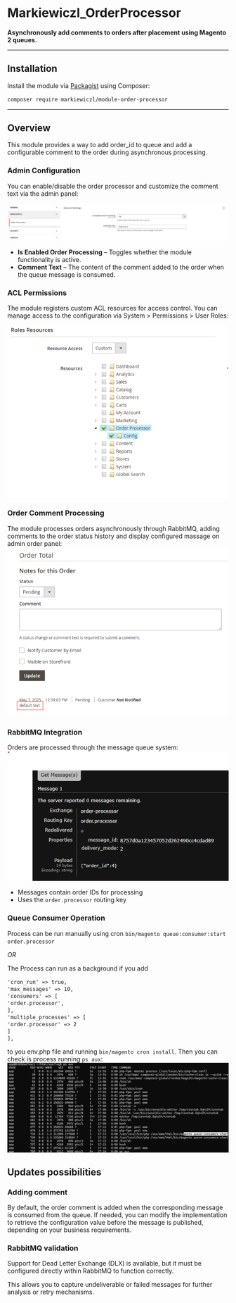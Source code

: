 # Markiewiczl_OrderProcessor

**Asynchronously add comments to orders after placement using Magento 2 queues.**

---

## Installation

Install the module via [Packagist](https://packagist.org/packages/markiewiczl/module-order-processor) using Composer:

```bash
composer require markiewiczl/module-order-processor
```

---
## Overview

This module provides a way to add order_id to queue and add a configurable comment to the order during asynchronous processing.

### Admin Configuration

You can enable/disable the order processor and customize the comment text via the admin panel:

![Admin Configuration](docs/images/order_processor_config.png)

- **Is Enabled Order Processing** – Toggles whether the module functionality is active.
- **Comment Text** – The content of the comment added to the order when the queue message is consumed.

### ACL Permissions

The module registers custom ACL resources for access control. You can manage access to the configuration via System > Permissions > User Roles:

![ACL Configuration](docs/images/order_processor_acl.png)

### Order Comment Processing
The module processes orders asynchronously through RabbitMQ, adding comments to the order status history and display
configured massage on admin order panel:  
![Order Comment Processing](docs/images/order_processor_message_placement.png)

### RabbitMQ Integration
Orders are processed through the message queue system:  
![RabbitMQ Message](docs/images/order_processor_rabbit_message.png)
- Messages contain order IDs for processing
- Uses the `order.processor` routing key

### Queue Consumer Operation  
Process can be run manually using cron `bin/magento queue:consumer:start order.processor`

*OR*

The Process can run as a background if you add 
```'cron_consumers_runner' => [
'cron_run' => true,
'max_messages' => 10,
'consumers' => [
'order.processor',
],
'multiple_processes' => [
'order.processor' => 2
]
],
```
 to you env.php file and running `bin/magento cron install`. Then you can check is process running `ps aux`:  
![Queue Consumer Process](docs/images/order_processor_process_checking.png)

## Updates possibilities

### Adding comment
By default, the order comment is added when the corresponding message is consumed from the queue.
If needed, you can modify the implementation to retrieve the configuration value before the message is published, depending on your business requirements.

### RabbitMQ validation
Support for Dead Letter Exchange (DLX) is available, but it must be configured directly within RabbitMQ to function correctly.

This allows you to capture undeliverable or failed messages for further analysis or retry mechanisms.
